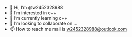 - 👋 Hi, I’m @w2452328988
- 👀 I’m interested in c++
- 🌱 I’m currently learning c++
- 💞️ I’m looking to collaborate on ...
- 📫 How to reach me mail is w2452328988@outlook.com

<!---
w2452328988/w2452328988 is a ✨ special ✨ repository because its `README.md` (this file) appears on your GitHub profile.
You can click the Preview link to take a look at your changes.
--->
